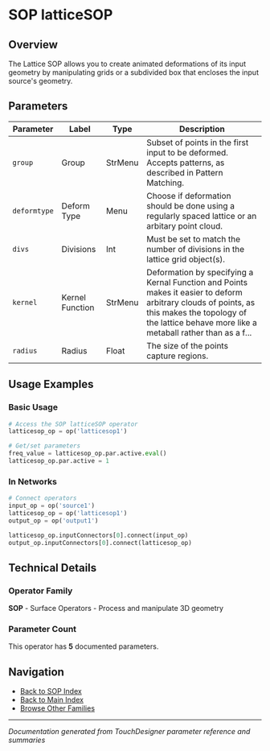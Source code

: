 # SOP latticeSOP

## Overview

The Lattice SOP allows you to create animated deformations of its input geometry by manipulating grids or a subdivided box that encloses the input source's geometry.

## Parameters

| Parameter | Label | Type | Description |
|-----------|-------|------|-------------|
| `group` | Group | StrMenu | Subset of points in the first input to be deformed. Accepts patterns, as described in Pattern Matching. |
| `deformtype` | Deform Type | Menu | Choose if deformation should be done using a regularly spaced lattice or an arbitary point cloud. |
| `divs` | Divisions | Int | Must be set to match the number of divisions in the lattice grid object(s). |
| `kernel` | Kernel Function | StrMenu | Deformation by specifying a Kernal Function and Points makes it easier to deform arbitrary clouds of points, as this makes the topology of the lattice behave more like a metaball rather than as a f... |
| `radius` | Radius | Float | The size of the points capture regions. |

## Usage Examples

### Basic Usage

```python
# Access the SOP latticeSOP operator
latticesop_op = op('latticesop1')

# Get/set parameters
freq_value = latticesop_op.par.active.eval()
latticesop_op.par.active = 1
```

### In Networks

```python
# Connect operators
input_op = op('source1')
latticesop_op = op('latticesop1')
output_op = op('output1')

latticesop_op.inputConnectors[0].connect(input_op)
output_op.inputConnectors[0].connect(latticesop_op)
```

## Technical Details

### Operator Family

**SOP** - Surface Operators - Process and manipulate 3D geometry

### Parameter Count

This operator has **5** documented parameters.

## Navigation

- [Back to SOP Index](../SOP/SOP_INDEX.md)
- [Back to Main Index](../OPERATORS_INDEX.md)
- [Browse Other Families](../OPERATORS_INDEX.md#quick-navigation)

---
*Documentation generated from TouchDesigner parameter reference and summaries*

